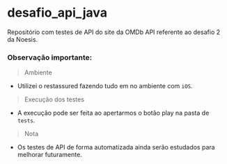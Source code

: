 # desafio_api_java

Repositório com testes de API do site da OMDb API referente ao desafio 2 da Noesis.

### Observação importante:

> Ambiente
- Utilizei o restassured fazendo tudo em no ambiente com `iOS`.

> Execução dos testes
- A execução pode ser feita ao apertarmos o botão play na pasta de `tests`.

> Nota
- Os testes de API de forma automatizada ainda serão estudados para melhorar futuramente.